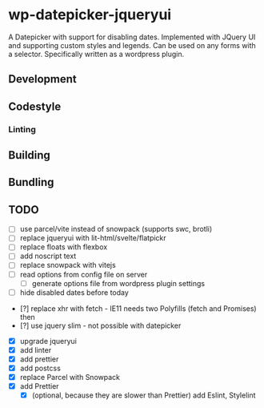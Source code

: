 # wp-datepicker-jqueryui

A Datepicker with support for disabling dates. Implemented with JQuery UI and supporting custom styles and legends. Can be used on any forms with a selector. Specifically written as a wordpress plugin.

## Development

## Codestyle

### Linting

## Building

## Bundling

## TODO

- [ ] use parcel/vite instead of snowpack (supports swc, brotli)
- [ ] replace jqueryui with lit-html/svelte/flatpickr
- [ ] replace floats with flexbox
- [ ] add noscript text
- [ ] replace snowpack with vitejs
- [ ] read options from config file on server
  - [ ] generate options file from wordpress plugin settings
- [ ] hide disabled dates before today
- [?] replace xhr with fetch - IE11 needs two Polyfills (fetch and Promises) then
- [?] use jquery slim - not possible with datepicker
- [x] upgrade jqueryui
- [x] add linter
- [x] add prettier
- [x] add postcss
- [x] replace Parcel with Snowpack
- [x] add Prettier
  - [x] (optional, because they are slower than Prettier) add Eslint, Stylelint
